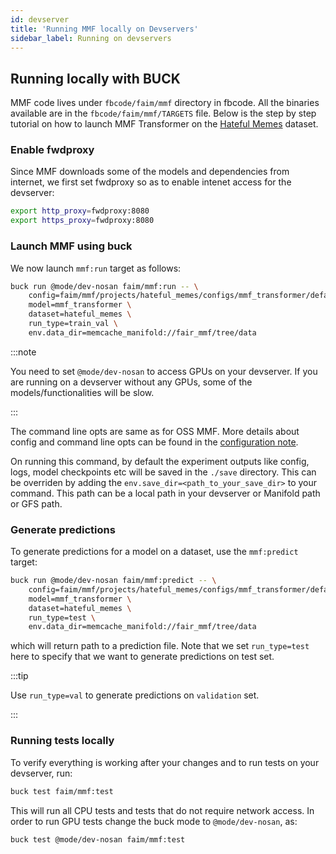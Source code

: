 ```yaml
---
id: devserver
title: 'Running MMF locally on Devservers'
sidebar_label: Running on devservers
---
```



## Running locally with BUCK

MMF code lives under `fbcode/faim/mmf` directory in fbcode. All the binaries available are in the `fbcode/faim/mmf/TARGETS` file. Below is the step by step tutorial on how to launch MMF Transformer on the [Hateful Memes](challenges/hateful_memes_challenge.md) dataset.

### Enable fwdproxy

Since MMF downloads some of the models and dependencies from internet, we first set
fwdproxy so as to enable intenet access for the devserver:

```bash
export http_proxy=fwdproxy:8080
export https_proxy=fwdproxy:8080
```

### Launch MMF using buck

We now launch `mmf:run` target as follows:

```bash
buck run @mode/dev-nosan faim/mmf:run -- \
    config=faim/mmf/projects/hateful_memes/configs/mmf_transformer/defaults.yaml \
    model=mmf_transformer \
    dataset=hateful_memes \
    run_type=train_val \
    env.data_dir=memcache_manifold://fair_mmf/tree/data
```

:::note

You need to set `@mode/dev-nosan` to access GPUs on your devserver. If you are running on a devserver without any GPUs, some of the models/functionalities will be slow.

:::

The command line opts are same as for OSS MMF. More details about config and command line opts can be found in the [configuration note](https://www.internalfb.com/intern/staticdocs/mmf/docs/notes/configuration).

On running this command, by default the experiment outputs like config, logs, model checkpoints etc will be saved in the `./save` directory. This can be overriden by adding the `env.save_dir=<path_to_your_save_dir>` to your command. This path can be a local path in your devserver or Manifold path or GFS path.


### Generate predictions

To generate predictions for a model on a dataset, use the `mmf:predict` target:

```bash
buck run @mode/dev-nosan faim/mmf:predict -- \
    config=faim/mmf/projects/hateful_memes/configs/mmf_transformer/defaults.yaml \
    model=mmf_transformer \
    dataset=hateful_memes \
    run_type=test \
    env.data_dir=memcache_manifold://fair_mmf/tree/data
```

which will return path to a prediction file. Note that we set `run_type=test` here to specify that we want to generate predictions on test set.

:::tip

Use `run_type=val` to generate predictions on `validation` set.

:::

### Running tests locally


To verify everything is working after your changes and to run tests on your devserver, run:

```bash
buck test faim/mmf:test
```

This will run all CPU tests and tests that do not require network access. In order to run GPU tests change the buck mode to `@mode/dev-nosan`, as:


```bash
buck test @mode/dev-nosan faim/mmf:test
```

